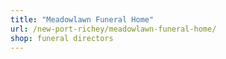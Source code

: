 ```yaml
---
title: "Meadowlawn Funeral Home"
url: /new-port-richey/meadowlawn-funeral-home/
shop: funeral directors
---
```

